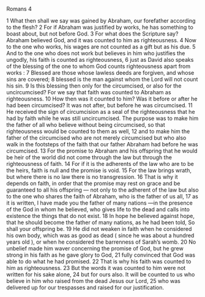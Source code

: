 Romans 4

1	What then shall we say was gained by Abraham, our forefather according to the flesh?
2	For if Abraham was justified by works, he has something to boast about, but not before God.
3	For what does the Scripture say? Abraham believed God, and it was counted to him as righteousness.
4	Now to the one who works, his wages are not counted as a gift but as his due.
5	And to the one who does not work but believes in him who justifies the ungodly, his faith is counted as righteousness,
6	just as David also speaks of the blessing of the one to whom God counts righteousness apart from works :
7	Blessed are those whose lawless deeds are forgiven, and whose sins are covered;
8	blessed is the man against whom the Lord will not count his sin.
9	Is this blessing then only for the circumcised, or also for the uncircumcised? For we say that faith was counted to Abraham as righteousness.
10	How then was it counted to him? Was it before or after he had been circumcised? It was not after, but before he was circumcised.
11	He received the sign of circumcision as a seal of the righteousness that he had by faith while he was still uncircumcised. The purpose was to make him the father of all who believe without being circumcised, so that righteousness would be counted to them as well,
12	and to make him the father of the circumcised who are not merely circumcised but who also walk in the footsteps of the faith that our father Abraham had before he was circumcised.
13	For the promise to Abraham and his offspring that he would be heir of the world did not come through the law but through the righteousness of faith.
14	For if it is the adherents of the law who are to be the heirs, faith is null and the promise is void.
15	For the law brings wrath, but where there is no law there is no transgression.
16	That is why it depends on faith, in order that the promise may rest on grace and be guaranteed to all his offspring — not only to the adherent of the law but also to the one who shares the faith of Abraham, who is the father of us all,
17	as it is written, I have made you the father of many nations —in the presence of the God in whom he believed, who gives life to the dead and calls into existence the things that do not exist.
18	In hope he believed against hope, that he should become the father of many nations, as he had been told, So shall your offspring be.
19	He did not weaken in faith when he considered his own body, which was as good as dead ( since he was about a hundred years old ), or when he considered the barrenness of Sarah’s womb.
20	No unbelief made him waver concerning the promise of God, but he grew strong in his faith as he gave glory to God,
21	fully convinced that God was able to do what he had promised.
22	That is why his faith was counted to him as righteousness.
23	But the words it was counted to him were not written for his sake alone,
24	but for ours also. It will be counted to us who believe in him who raised from the dead Jesus our Lord,
25	who was delivered up for our trespasses and raised for our justification.

